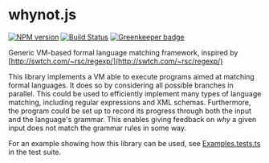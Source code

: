# whynot.js

[![NPM version](https://badge.fury.io/js/whynot.svg)](https://badge.fury.io/js/whynot)
[![Build Status](https://travis-ci.org/bwrrp/whynot.js.svg?branch=master)](https://travis-ci.org/bwrrp/whynot.js)
[![Greenkeeper badge](https://badges.greenkeeper.io/bwrrp/whynot.js.svg)](https://greenkeeper.io/)

Generic VM-based formal language matching framework, inspired by [http://swtch.com/~rsc/regexp/](http://swtch.com/~rsc/regexp/)

This library implements a VM able to execute programs aimed at matching formal languages. It does so by considering all possible branches in parallel. This could be used to efficiently implement many types of language matching, including regular expressions and XML schemas. Furthermore, the program could be set up to record its progress through both the input and the language's grammar. This enables giving feedback on *why* a given input does not match the grammar rules in some way.

For an example showing how this library can be used, see [Examples.tests.ts](https://github.com/bwrrp/whynot.js/blob/master/test/Examples.tests.ts) in the test suite.
